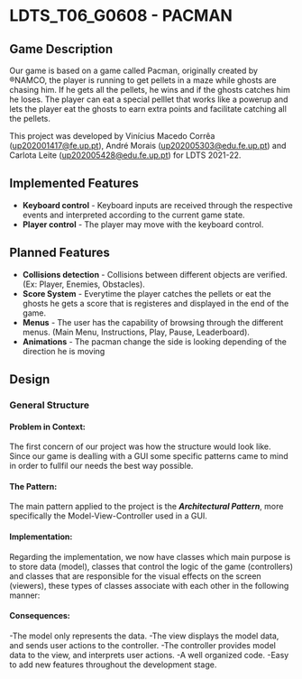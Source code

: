 # LDTS_T06_G0608 - PACMAN

## Game Description

Our game is based on a game called Pacman, originally created by ®NAMCO, the player is running to get pellets in a maze while ghosts are chasing him. If he gets all the pellets, he wins and if the ghosts catches him he loses. The player can eat a special pelllet that works like a powerup and lets the player eat the ghosts to earn extra points and facilitate catching all the pellets.

This project was developed by Vinícius Macedo Corrêa (up202001417@fe.up.pt), André Morais (up202005303@edu.fe.up.pt) and Carlota Leite (up202005428@edu.fe.up.pt) for LDTS 2021-22.

## Implemented Features

- **Keyboard control** - Keyboard inputs are received through the respective events and interpreted according to the current game state.
- **Player control** - The player may move with the keyboard control.

## Planned Features

- **Collisions detection** - Collisions between different objects are verified. (Ex: Player, Enemies, Obstacles).
- **Score System** - Everytime the player catches the pellets or eat the ghosts he gets a score that is registeres and displayed in the end of the game.
- **Menus** - The user has the capability of browsing through the different menus. (Main Menu, Instructions, Play, Pause, Leaderboard).
- **Animations** - The pacman change the side is looking depending of the direction he is moving

## Design

### General Structure
#### Problem in Context:
The first concern of our project was how the structure would look like. Since our game is dealling with a GUI some specific patterns came to mind in order to fullfil our needs the best way possible.

#### The Pattern:
The main pattern applied to the project is the **_Architectural Pattern_**, more specifically the Model-View-Controller used in a GUI.

#### Implementation:
Regarding the implementation, we now have classes which main purpose is to store data (model), classes that control the logic of the game (controllers) and classes that are responsible for the visual effects on the screen (viewers), these types of classes associate with each other in the following manner:

#### Consequences:
-The model only represents the data.
-The view displays the model data, and sends user actions to the controller.
-The controller provides model data to the view, and interprets user actions.
-A well organized code.
-Easy to add new features throughout the development stage.
